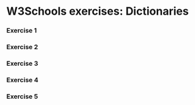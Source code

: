 # W3Schools exercises: Dictionaries

### Exercise 1

### Exercise 2

### Exercise 3

### Exercise 4

### Exercise 5
